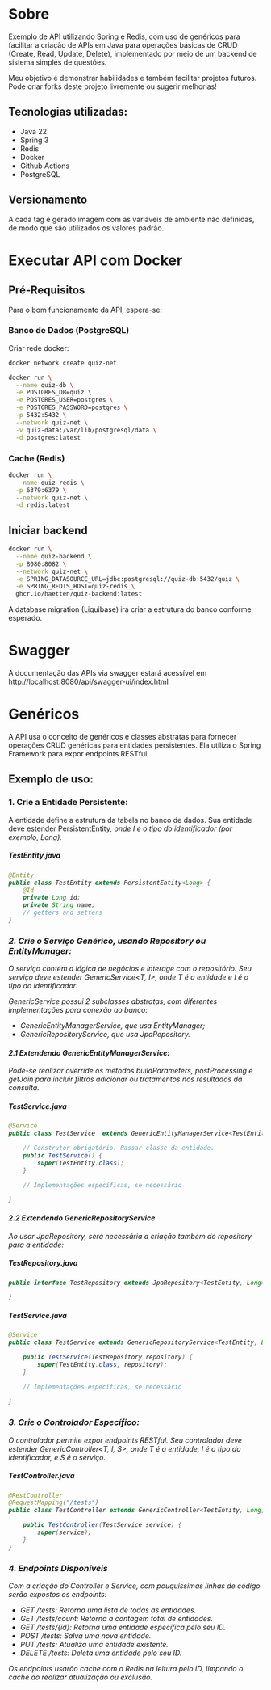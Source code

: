 # Sobre

Exemplo de API utilizando Spring e Redis, com uso de genéricos para facilitar a criação de APIs em Java para operações básicas de CRUD (Create, Read, Update, Delete), implementado por meio de um backend de sistema simples de questões.

Meu objetivo é demonstrar habilidades e também facilitar projetos futuros. Pode criar forks deste projeto livremente ou sugerir melhorias!

## Tecnologias utilizadas:
- Java 22
- Spring 3
- Redis
- Docker
- Github Actions
- PostgreSQL

## Versionamento

A cada tag é gerado imagem com as variáveis de ambiente não definidas, de modo que são utilizados os valores padrão.

# Executar API com Docker

## Pré-Requisitos

Para o bom funcionamento da API, espera-se:

### Banco de Dados (PostgreSQL)

Criar rede docker:
```sh
docker network create quiz-net
```

```sh
docker run \
  --name quiz-db \
  -e POSTGRES_DB=quiz \
  -e POSTGRES_USER=postgres \
  -e POSTGRES_PASSWORD=postgres \
  -p 5432:5432 \
  --network quiz-net \
  -v quiz-data:/var/lib/postgresql/data \
  -d postgres:latest
```

### Cache (Redis)
```sh
docker run \
  --name quiz-redis \
  -p 6379:6379 \
  --network quiz-net \
  -d redis:latest
```


## Iniciar backend

```sh
docker run \
  --name quiz-backend \
  -p 8080:8082 \
  --network quiz-net \
  -e SPRING_DATASOURCE_URL=jdbc:postgresql://quiz-db:5432/quiz \
  -e SPRING_REDIS_HOST=quiz-redis \
  ghcr.io/haetten/quiz-backend:latest
```

A database migration (Liquibase) irá criar a estrutura do banco conforme esperado.

# Swagger

A documentação das APIs via swagger estará acessível em 
http://localhost:8080/api/swagger-ui/index.html


# Genéricos

A API usa o conceito de genéricos e classes abstratas para fornecer operações CRUD genéricas para entidades persistentes. Ela utiliza o Spring Framework para expor endpoints RESTful.

## Exemplo de uso:

### 1. Crie a Entidade Persistente:
A entidade define a estrutura da tabela no banco de dados.
Sua entidade deve estender PersistentEntity<I>, onde I é o tipo do identificador (por exemplo, Long).

##### TestEntity.java
```java
@Entity
public class TestEntity extends PersistentEntity<Long> {
    @Id
    private Long id;
    private String name;
    // getters and setters
}
```

### 2. Crie o Serviço Genérico, usando Repository ou EntityManager:
O serviço contém a lógica de negócios e interage com o repositório.
Seu serviço deve estender GenericService<T, I>, onde T é a entidade e I é o tipo do identificador.

GenericService possui 2 subclasses abstratas, com diferentes implementações para conexão ao banco:
- GenericEntityManagerService, que usa EntityManager;
- GenericRepositoryService, que usa JpaRepository.

#### 2.1 Extendendo GenericEntityManagerService: 
Pode-se realizar override os métodos buildParameters, postProcessing e getJoin para incluir filtros adicionar ou tratamentos nos resultados da consulta.

##### TestService.java
```java
@Service
public class TestService  extends GenericEntityManagerService<TestEntity, Long, GenericFilter>{

	// Construtor obrigatório. Passar classe da entidade.
	public TestService() {
		super(TestEntity.class);
	}

    // Implementações específicas, se necessário

}
```

#### 2.2 Extendendo GenericRepositoryService
Ao usar JpaRepository, será necessária a criação também do repository para a entidade:

##### TestRepository.java
```java
public interface TestRepository extends JpaRepository<TestEntity, Long> {

}

```

##### TestService.java
```java
@Service
public class TestService extends GenericRepositoryService<TestEntity, Long, TestRepository> {

	public TestService(TestRepository repository) {
		super(TestEntity.class, repository);
	}

    // Implementações específicas, se necessário
	
}
```

### 3. Crie o Controlador Específico:
O controlador permite expor endpoints RESTful.
Seu controlador deve estender GenericController<T, I, S>, onde T é a entidade, I é o tipo do identificador, e S é o serviço.

##### TestController.java
```java
@RestController
@RequestMapping("/tests")
public class TestController extends GenericController<TestEntity, Long, TestService> {

    public TestController(TestService service) {
        super(service);
    }
}
```

### 4. Endpoints Disponíveis
Com a criação do Controller e Service, com pouquíssimas linhas de código serão expostos os endpoints:

- GET /tests: Retorna uma lista de todas as entidades.
- GET /tests/count: Retorna a contagem total de entidades.
- GET /tests/{id}: Retorna uma entidade específica pelo seu ID.
- POST /tests: Salva uma nova entidade.
- PUT /tests: Atualiza uma entidade existente.
- DELETE /tests: Deleta uma entidade pelo seu ID.

Os endpoints usarão cache com o Redis na leitura pelo ID, limpando o cache ao realizar atualização ou exclusão.








